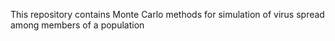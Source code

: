 This repository contains Monte Carlo methods for simulation of virus spread among members of a population
